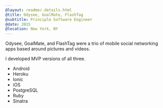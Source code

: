 ```yaml
---
@layout: readme/.details.html
@title: Odysee, GoalMate, FlashTag
@subtitle: Principle Software Engineer
@date: 2015
@location: New York, NY
---
```

Odysee, GoalMate, and FlashTag were a trio of mobile social networking apps
based around pictures and videos.

I developed MVP versions of all three.

- Android
- Heroku
- Ionic
- iOS
- PostgreSQL
- Ruby
- Sinatra
